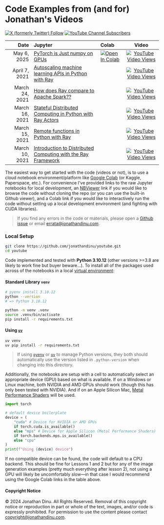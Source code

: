 # Code Examples from (and for) Jonathan's Videos

[![X (formerly Twitter) Follow](https://img.shields.io/twitter/follow/jonathandinu?style=social)](https://x.com/jonathandinu)
[![YouTube Channel Subscribers](https://img.shields.io/youtube/channel/subscribers/UCi0Hd3U6xb4V0ApUhAIfu9Q?color=%23FF0000&logo=youtube&style=flat-square)](https://www.youtube.com/channel/UCi0Hd3U6xb4V0ApUhAIfu9Q)

|           Date | Jupyter                                                                                                                                             | Colab                                                                                                                                                                               |                                                  Video                                                   |
| -------------: | :-------------------------------------------------------------------------------------------------------------------------------------------------- | :---------------------------------------------------------------------------------------------------------------------------------------------------------------------------------- | :------------------------------------------------------------------------------------------------------: |
|    May 6, 2025 | [PyTorch is Just numpy on GPUs](notebooks/pytorch-intro.ipynb)                                                                                      | [![Open In Colab](https://colab.research.google.com/assets/colab-badge.svg)](https://colab.research.google.com/github/jonathandinu/youtube/blob/main/notebooks/pytorch-intro.ipynb) | [![YouTube Video Views](https://img.shields.io/youtube/views/Eaqb_fD7pZw)](https://youtu.be/Eaqb_fD7pZw) |
|  April 7, 2021 | [Autoscaling machine learning APIs in Python with Ray](https://github.com/jonathandinu/spark-ray-data-science/blob/main/code/lesson5.ipynb)         |                                                                                                                                                                                     | [![YouTube Video Views](https://img.shields.io/youtube/views/Xa_94PuUYQI)](https://youtu.be/Xa_94PuUYQI) |
| March 24, 2021 | [How does Ray compare to Apache Spark??](https://github.com/jonathandinu/spark-ray-data-science)                                                    |                                                                                                                                                                                     | [![YouTube Video Views](https://img.shields.io/youtube/views/yLKHHiT2nWw)](https://youtu.be/yLKHHiT2nWw) |
| March 16, 2021 | [Stateful Distributed Computing in Python with Ray Actors](https://github.com/jonathandinu/spark-ray-data-science/blob/main/code/lesson4.ipynb)     |                                                                                                                                                                                     | [![YouTube Video Views](https://img.shields.io/youtube/views/a051mbC9zqw)](https://youtu.be/a051mbC9zqw) |
| March 15, 2021 | [Remote functions in Python with Ray](https://github.com/jonathandinu/spark-ray-data-science/blob/main/code/lesson4.ipynb)                          |                                                                                                                                                                                     | [![YouTube Video Views](https://img.shields.io/youtube/views/jua2dFrHSUk)](https://youtu.be/jua2dFrHSUk) |
| March 10, 2021 | [Introduction to Distributed Computing with the Ray Framework](https://github.com/jonathandinu/spark-ray-data-science/blob/main/code/lesson4.ipynb) |                                                                                                                                                                                     | [![YouTube Video Views](https://img.shields.io/youtube/views/cEF3ok1mSo0)](https://youtu.be/cEF3ok1mSo0) |

The easiest way to get started with the code (videos or not), is to use a cloud notebook environment/platform like [Google Colab](https://colab.google/) (or Kaggle, Paperspace, etc.). For convenience I've provided links to the raw Jupyter notebooks for local development, an [NBViewer](https://nbviewer.org/) link if you would like to browse the code without cloning the repo (or you can use the built-in Github viewer), and a Colab link if you would like to interactively run the code without setting up a local development environment (and fighting with CUDA libraries).

> If you find any errors in the code or materials, please open a [Github issue](https://github.com/jonathandinu/youtube/issues) or email [errata@jonathandinu.com](mailto:errata@jonathandinu.com).

### Local Setup

```bash
git clone https://github.com/jonathandinu/youtube.git
cd youtube
```

Code implemented and tested with **Python 3.10.12** (other versions >=3.8 are likely to work fine but buyer beware...). To install all of the packages used across of the notebooks in a local [virtual environment](https://docs.python.org/3/library/venv.html):

#### Standard Library `venv`

```bash
# pyenv install 3.10.12
python --version
# => Python 3.10.12

python -m venv .venv
source .venv/bin/activate
pip install -r requirements.txt
```

#### Using [`uv`](https://docs.astral.sh/uv/)

```bash
uv venv
uv pip install -r requirements.txt
```

> If using [`pyenv`](https://github.com/pyenv/pyenv) or [`uv`](https://docs.astral.sh/uv/concepts/python-versions/#python-version-files) to manage Python versions, they both should automatically use the version listed in `.python-version` when changing into this directory.

Additionally, the notebooks are setup with a cell to automatically select an appropriate device (GPU) based on what is available. If on a Windows or Linux machine, both NVIDIA and AMD GPUs should work (though this has only been tested with NVIDIA). And if on an Apple Silicon Mac, [Metal Performance Shaders](https://developer.apple.com/metal/pytorch/) will be used.

```python
import torch

# default device boilerplate
device = (
    "cuda" # Device for NVIDIA or AMD GPUs
    if torch.cuda.is_available()
    else "mps" # Device for Apple Silicon (Metal Performance Shaders)
    if torch.backends.mps.is_available()
    else "cpu"
)
print(f"Using {device} device")
```

If no compatible device can be found, the code will default to a CPU backend. This should be fine for Lessons 1 and 2 but for any of the image generation examples (pretty much everything after lesson 2), not using a GPU will likely be uncomfortably slow—in that case I would recommend using the Google Colab links in the table above.

#### Copyright Notice

©️ 2024 Jonathan Dinu. All Rights Reserved. Removal of this copyright notice or reproduction in part or whole of the text, images, and/or code is expressly prohibited. For permission to use the content please contact copyright@jonathandinu.com.
